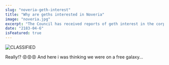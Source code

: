 ```yaml
---   
slug: "noveria-geth-interest"
title: "Why are geths interested in Noveria"
image: "noveria.jpg"
excerpt: "The Council has received reports of geth interest in the corporate research colony of Noveria. The Council needs to know why."
date: "2183-04-6"
isFeatured: true
---
```


![CLASSIFIED](/images/posts/noveria-geth-interest/classified.png)

Really!? 😡️😡️😡️
And here i was thinking we were on a free galaxy...